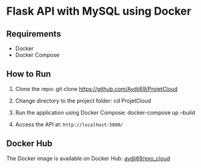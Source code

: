 # Flask API with MySQL using Docker

## Requirements
- Docker
- Docker Compose

## How to Run

1. Clone the repo:
git clone https://github.com/Aydji69/ProjetCloud

2. Change directory to the project folder:
cd ProjetCloud

3. Run the application using Docker Compose:
docker-compose up –build

4. Access the API at: `http://localhost:5000/`

## Docker Hub
The Docker image is available on Docker Hub: [aydji69/exo_cloud](https://hub.docker.com/r/aydji69/exo_cloud)
